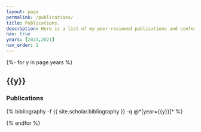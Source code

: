 ```yaml
---
layout: page
permalink: /publications/
title: Publications.
description: Here is a list of my peer-reviewed publications and conference proceedings.
nav: true
years: [2023,2021]
nav_order: 1
---
```

<!-- _pages/publications.md -->
<div class="publications">

{%- for y in page.years %}
  <h2 class="year">{{y}}</h2>
  <h3>Publications</h3>
  {% bibliography -f {{ site.scholar.bibliography }} -q @*[year={{y}}]* %}

{% endfor %}

</div>
